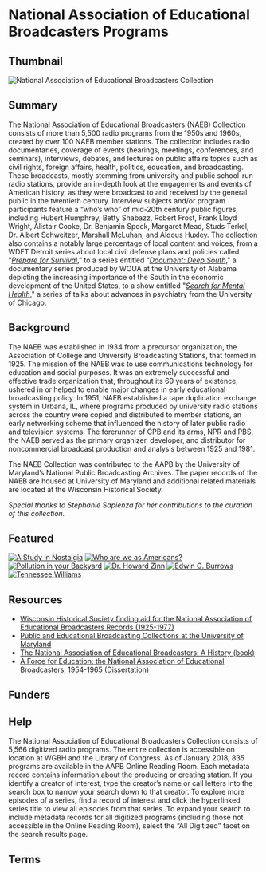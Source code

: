 # National Association of Educational Broadcasters Programs

## Thumbnail

![National Association of Educational Broadcasters Collection](https://s3.amazonaws.com/americanarchive.org/special-collections/naeb-image.jpg "National Association of Educational Broadcasters Collection")

## Summary

The National Association of Educational Broadcasters (NAEB) Collection consists of more than 5,500 radio programs from the 1950s and 1960s, created by over 100 NAEB member stations. The collection includes radio documentaries, coverage of events (hearings, meetings, conferences, and seminars), interviews, debates, and lectures on public affairs topics such as civil rights, foreign affairs, health, politics, education, and broadcasting. These broadcasts, mostly stemming from university and public school-run radio stations, provide an in-depth look at the engagements and events of American history, as they were broadcast to and received by the general public in the twentieth century. Interview subjects and/or program participants feature a “who’s who” of mid-20th century public figures, including Hubert Humphrey, Betty Shabazz, Robert Frost, Frank Lloyd Wright, Alistair Cooke, Dr. Benjamin Spock, Margaret Mead, Studs Terkel, Dr. Albert Schweitzer, Marshall McLuhan, and Aldous Huxley. The collection also contains a notably large percentage of local content and voices, from a WDET Detroit series about local civil defense plans and policies called “[*Prepare for Survival*](http://americanarchive.org/catalog?q=%22prepare+for+survival%22&utf8=%E2%9C%93&f[access_types][]=online),” to a series entitled “[*Document: Deep South*](http://americanarchive.org/catalog?f%5Bseries_titles%5D%5B%5D=Document%3A+Deep+South&f[access_types][]=online)," a documentary series produced by WOUA at the University of Alabama depicting the increasing importance of the South in the economic development of the United States, to a show entitled "[*Search for Mental Health*](http://americanarchive.org/catalog?f%5Bseries_titles%5D%5B%5D=Search+for+mental+health&f[access_types][]=online)," a series of talks about advances in psychiatry from the University of Chicago.

## Background

The NAEB was established in 1934 from a precursor organization, the Association of College and University Broadcasting Stations, that formed in 1925. The mission of the NAEB was to use communications technology for education and social purposes. It was an extremely successful and effective trade organization that, throughout its 60 years of existence, ushered in or helped to enable major changes in early educational broadcasting policy. In 1951, NAEB established a tape duplication exchange system in Urbana, IL, where programs produced by university radio stations across the country were copied and distributed to member stations, an early networking scheme that influenced the history of later public radio and television systems. The forerunner of CPB and its arms, NPR and PBS, the NAEB served as the primary organizer, developer, and distributor for noncommercial broadcast production and analysis between 1925 and 1981.

The NAEB Collection was contributed to the AAPB by the University of Maryland’s National Public Broadcasting Archives. The paper records of the NAEB are housed at University of Maryland and additional related materials are located at the Wisconsin Historical Society.

*Special thanks to Stephanie Sapienza for her contributions to the curation of this collection.*

## Featured

[![A Study in Nostalgia](https://s3.amazonaws.com/americanarchive.org/special-collections/aapb_tile.png)](/catalog/cpb-aacip_500-gb1xj31m)
[![Who are we as Americans?](https://s3.amazonaws.com/americanarchive.org/special-collections/aapb_tile.png)](/catalog/cpb-aacip_500-804xms5g)
[![Pollution in your Backyard](https://s3.amazonaws.com/americanarchive.org/special-collections/aapb_tile.png)](/catalog/cpb-aacip_500-2b8vff6d)
[![Dr. Howard Zinn](https://s3.amazonaws.com/americanarchive.org/special-collections/aapb_tile.png)](/catalog/cpb-aacip_500-862bdc1v)
[![Edwin G. Burrows](https://s3.amazonaws.com/americanarchive.org/special-collections/aapb_tile.png)](/catalog/cpb-aacip_500-nz80qf1z)
[![Tennessee Williams](https://s3.amazonaws.com/americanarchive.org/special-collections/aapb_tile.png)](/catalog/cpb-aacip_500-4m91d23n)

## Resources

- [Wisconsin Historical Society finding aid for the National Association of Educational Broadcasters Records (1925-1977)](http://digicoll.library.wisc.edu/cgi/f/findaid/findaid-idx?c=wiarchives;view=reslist;subview=standard;didno=uw-whs-us0076af)
- [Public and Educational Broadcasting Collections at the University of Maryland](https://www.lib.umd.edu/special/collections/massmedia/publicandeducationalbroadcasting)
- [The National Association of Educational Broadcasters: A History (book)](http://www.worldcat.org/title/national-association-of-educational-broadcasters-a-history/oclc/930652)
- [A Force for Education: the National Association of Educational Broadcasters, 1954-1965 (Dissertation)](http://www.worldcat.org/title/force-for-education-the-national-association-of-educational-broadcasters-1954-1965/oclc/825407)

## Funders

## Help

The National Association of Educational Broadcasters Collection consists of 5,566 digitized radio programs. The entire collection is accessible on location at WGBH and the Library of Congress. As of January 2018, 835 programs are available in the AAPB Online Reading Room. Each metadata record contains information about the producing or creating station. If you identify a creator of interest, type the creator’s name or call letters into the search box to narrow your search down to that creator. To explore more episodes of a series, find a record of interest and click the hyperlinked series title to view all episodes from that series. To expand your search to include metadata records for all digitized programs (including those not accessible in the Online Reading Room), select the “All Digitized” facet on the search results page.

## Terms
